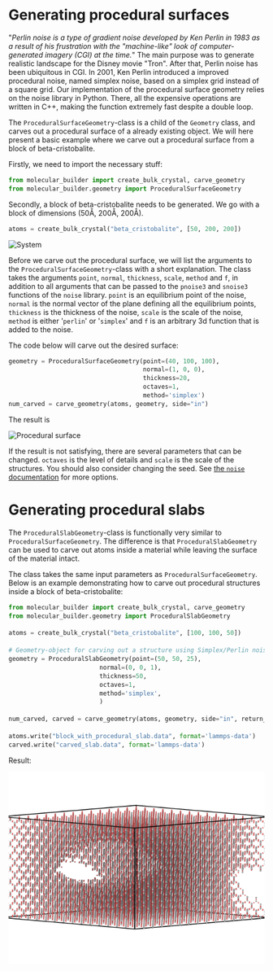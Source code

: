 # Generating procedural surfaces
"_Perlin noise is a type of gradient noise developed by Ken Perlin in 1983 as a result of his frustration with the "machine-like" look of computer-generated imagery (CGI) at the time._" The main purpose was to generate realistic landscape for the Disney movie "Tron". After that, Perlin noise has been ubiquitous in CGI. In 2001, Ken Perlin introduced a improved procedural noise, named simplex noise, based on a simplex grid instead of a square grid. Our implementation of the procedural surface geometry relies on the noise library in Python. There, all the expensive operations are written in C++, making the function extremely fast despite a double loop.

The ```ProceduralSurfaceGeometry```-class is a child of the ```Geometry``` class, and carves out a procedural surface of a already existing object. We will here present a basic example where we carve out a procedural surface from a block of beta-cristobalite.

Firstly, we need to import the necessary stuff:
``` python
from molecular_builder import create_bulk_crystal, carve_geometry
from molecular_builder.geometry import ProceduralSurfaceGeometry
```

Secondly, a block of beta-cristobalite needs to be generated. We go with a block of dimensions (50Å, 200Å, 200Å).
``` python
atoms = create_bulk_crystal("beta_cristobalite", [50, 200, 200])
```

![System](system.png)

Before we carve out the procedural surface, we will list the arguments to the ```ProceduralSurfaceGeometry```-class with a short explanation. The class takes the arguments ```point```, ```normal```, ```thickness```, ```scale```, ```method``` and ```f```, in addition to all arguments that can be passed to the ```pnoise3``` and ```snoise3``` functions of the ```noise``` library. ```point``` is an equilibrium point of the noise, ```normal``` is the normal vector of the plane defining all the equilibrium points, ```thickness``` is the thickness of the noise, ```scale``` is the scale of the noise, ```method``` is either '```perlin```' or '```simplex```' and ```f``` is an arbitrary 3d function that is added to the noise.

The code below will carve out the desired surface:
``` python
geometry = ProceduralSurfaceGeometry(point=(40, 100, 100),
                                     normal=(1, 0, 0),
                                     thickness=20,
                                     octaves=1,
                                     method='simplex')
num_carved = carve_geometry(atoms, geometry, side="in")
```

The result is

![Procedural surface](procedural_surface.png)

If the result is not satisfying, there are several parameters that can be changed. ```octaves``` is the level of details and ```scale``` is the scale of the structures. You should also consider changing the seed. See [the ```noise``` documentation](https://pypi.org/project/noise/) for more options.

# Generating procedural slabs
The ```ProceduralSlabGeometry```-class is functionally very similar to ```ProceduralSurfaceGeometry```. The difference is that ```ProceduralSlabGeometry``` can be used to carve out atoms inside a material while leaving the surface of the material intact.

The class takes the same input parameters as ```ProceduralSurfaceGeometry```. Below is an example demonstrating how to carve out procedural structures inside a block of beta-cristobalite:

``` python
from molecular_builder import create_bulk_crystal, carve_geometry
from molecular_builder.geometry import ProceduralSlabGeometry

atoms = create_bulk_crystal("beta_cristobalite", [100, 100, 50])

# Geometry-object for carving out a structure using Simplex/Perlin noise
geometry = ProceduralSlabGeometry(point=(50, 50, 25),
                         normal=(0, 0, 1),
                         thickness=50,
                         octaves=1,
                         method='simplex',
                         )

num_carved, carved = carve_geometry(atoms, geometry, side="in", return_carved=True)

atoms.write("block_with_procedural_slab.data", format='lammps-data')
carved.write("carved_slab.data", format='lammps-data')
```

Result:

![Procedural slab](procedural_slab.png)
